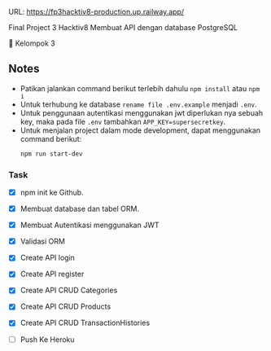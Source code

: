 URL: https://fp3hacktiv8-production.up.railway.app/

Final Project 3 Hacktiv8
Membuat API dengan database PostgreSQL

🌱 Kelompok 3

## Notes

- Patikan jalankan command berikut terlebih dahulu `npm install` atau `npm i`
- Untuk terhubung ke database `rename file .env.example` menjadi `.env`.
- Untuk penggunaan autentikasi menggunakan jwt diperlukan nya sebuah key, maka pada file `.env` tambahkan `APP_KEY=supersecretkey`.
- Untuk menjalan project dalam mode development, dapat menggunakan command berikut:
  ```sh
  npm run start-dev
  ```

### Task
- [X] npm init ke Github.
- [x] Membuat database dan tabel ORM.
- [X] Membuat Autentikasi menggunakan JWT
- [x] Validasi ORM
- [x] Create API login
- [x] Create API register
- [x] Create API CRUD Categories
- [X] Create API CRUD Products
- [X] Create API CRUD TransactionHistories
- [ ] Push Ke Heroku

